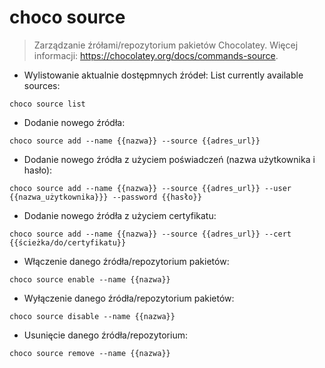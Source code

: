 # choco source

> Zarządzanie źrółami/repozytorium pakietów Chocolatey.
> Więcej informacji: <https://chocolatey.org/docs/commands-source>.

- Wylistowanie aktualnie dostępmnych źródeł:
List currently available sources:

`choco source list`

- Dodanie nowego źródła:

`choco source add --name {{nazwa}} --source {{adres_url}}`

- Dodanie nowego źródła z użyciem poświadczeń (nazwa użytkownika i hasło):

`choco source add --name {{nazwa}} --source {{adres_url}} --user {{nazwa_użytkownika}}} --password {{hasło}}`

- Dodanie nowego źródła z użyciem certyfikatu:

`choco source add --name {{nazwa}} --source {{adres_url}} --cert {{ścieżka/do/certyfikatu}}`

- Włączenie danego źródła/repozytorium pakietów:

`choco source enable --name {{nazwa}}`

- Wyłączenie danego źródła/repozytorium pakietów:

`choco source disable --name {{nazwa}}`

- Usunięcie danego źródła/repozytorium:

`choco source remove --name {{nazwa}}`
